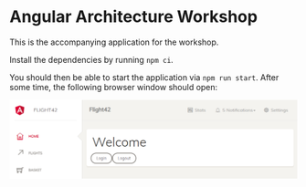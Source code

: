 # Angular Architecture Workshop

This is the accompanying application for the workshop.

Install the dependencies by running ``npm ci``.

You should then be able to start the application via ``npm run start``. After some time, the following browser window should open:

<img src="./labs/application.png">

